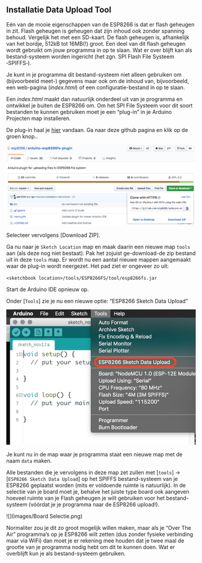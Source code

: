 ## Installatie Data Upload Tool
Eén van de mooie eigenschappen van de ESP8266 is dat er flash geheugen in zit. 
Flash geheugen is geheugen dat zijn inhoud ook zonder spanning behoud. 
Vergelijk het met een SD-kaart. De flash geheugen is, afhankelijk van het 
bordje, 512kB tot 16MB(!) groot. Een deel van dit flash geheugen wordt gebruikt 
om jouw programma in op te slaan. Wat er over blijft kan als bestand-systeem 
worden ingericht (het zgn. SPI Flash File Systeem ‑SPIFFS‑).

Je kunt in je programma dit bestand-systeem niet alleen gebruiken om 
(bijvoorbeeld meet-) gegevens maar ook om de inhoud van, bijvoorbeeld, 
een web-pagina (*index.html*) of een configuratie-bestand in op te slaan.

Een *index.html* maakt dan natuurlijk onderdeel uit van je programma en ontwikkel 
je buiten de ESP8266 om. Om het SPI File Systeem voor dit soort bestanden te 
kunnen gebruiken moet je een “plug-in” in je Arduino Projecten map installeren. 

De plug-in haal je [hier](https://github.com/esp8266/arduino-esp8266fs-plugin/)
 vandaan. Ga naar deze github pagina en klik op de groen knop..

![](images/ESP8266FSDownload.png)

Selecteer vervolgens [Download ZIP].

Ga nu naar je `Sketch Location` map en maak daarin een nieuwe map `tools` aan (als 
deze nog niet bestaat). Pak het zojuist ge-download-de zip bestand uit in deze 
`tools` map. Er wordt nu een aantal nieuwe mappen aangemaakt waar de plug-in wordt 
neergezet. Het pad ziet er ongeveer zo uit:

`<sketchbook location>/tools/ESP8266FS/tool/esp8266fs.jar`

Start de Arduino IDE opnieuw op.

Onder [`Tools`] zie je nu een nieuwe optie: “ESP8266 Sketch Data Upload”

![](images/ESP8266DownloadTool.png)

Je kunt nu in de map waar je programma staat een nieuwe map met de naam `data` maken. 

Alle bestanden die je vervolgens in deze map zet zullen met 
[`tools`] -> [`ESP8266 Sketch Data Upload`] op het SPIFFS bestand-systeem van je 
ESP8266 geplaatst 
worden (mits er voldoende ruimte is natuurlijk). In de selectie van je board moet je, 
behalve het juiste type board ook aangeven hoeveel ruimte van je Flash geheugen je 
wilt gebruiken voor het bestand-systeem (vóórdat je je programma naar de ESP8266 
upload!). 

![](images/Board Selectie.png)

Normaliter zou je dit zo groot mogelijk willen maken, maar als je 
“Over The Air” programma’s op je ESP8266 wilt zetten (dus zonder fysieke verbinding 
maar via WiFi) dan moet je er rekening mee houden dat je twee maal de grootte van je 
programma nodig hebt om dit te kunnen doen. Wat er overblijft kun je als 
bestand-systeem gebruiken.



